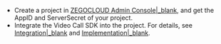 - Create a project in [ZEGOCLOUD Admin Console\|_blank](https://console.zegocloud.com), and get the AppID and ServerSecret of your project.
- Integrate the Video Call SDK into the project. For details, see [Integration\|_blank](!Integration/SDK_Integration) and [Implementation\|_blank](!Integration/Solution_Implementation).



